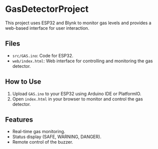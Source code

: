 # GasDetectorProject

This project uses ESP32 and Blynk to monitor gas levels and provides a web-based interface for user interaction.

## Files
- `src/GAS.ino`: Code for ESP32.
- `web/index.html`: Web interface for controlling and monitoring the gas detector.

## How to Use
1. Upload `GAS.ino` to your ESP32 using Arduino IDE or PlatformIO.
2. Open `index.html` in your browser to monitor and control the gas detector.

## Features
- Real-time gas monitoring.
- Status display (SAFE, WARNING, DANGER).
- Remote control of the buzzer.
